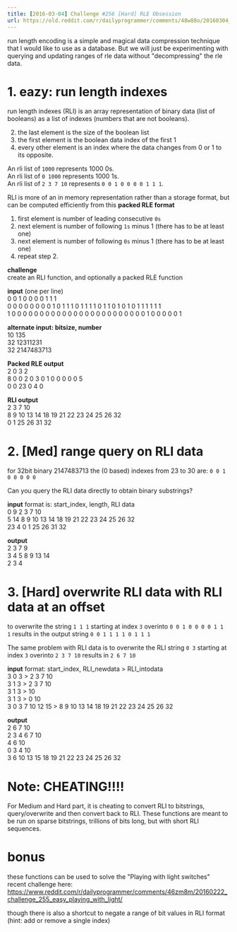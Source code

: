 ```yaml
---
title: [2016-03-04] Challenge #256 [Hard] RLE Obsession
url: https://old.reddit.com/r/dailyprogrammer/comments/48w88o/20160304_challenge_256_hard_rle_obsession/
---
```


run length encoding is a simple and magical data compression technique that I would like to use as a database.  But we will just be experimenting with querying and updating ranges of rle data without "decompressing" the rle data.

# 1. eazy: run length indexes
run length indexes (RLI) is an array representation of binary data (list of booleans) as a list of indexes (numbers that are not booleans).

2. the last element is the size of the boolean list
1. the first element is the boolean data index of the first 1 
3. every other element is an index where the data changes from 0 or 1 to its opposite.

An rli list of `1000` represents 1000 0s.  
An rli list of `0 1000` represents 1000 1s.  
An rli list of `2 3 7 10` represents `0 0 1 0 0 0 0 1 1 1`. 

RLI is more of an in memory representation rather than a storage format, but can be computed efficiently from this **packed RLE format**

1. first element is number of leading consecutive `0s`
2. next element is number of following `1s` minus 1 (there has to be at least one)
3. next element is number of following `0s` minus 1 (there has to be at least one)
4. repeat step 2.

**challenge**   
create an RLI function, and optionally a packed RLE function

**input**  (one per line)  
0 0 1 0 0 0 0 1 1 1  
0 0 0 0 0 0 0 0 1 0 1 1 1 0 1 1 1 1 0 1 1 0 1 0 1 0 1 1 1 1 1 1   
1 0 0 0 0 0 0 0 0 0 0 0 0 0 0 0 0 0 0 0 0 0 0 0 0 1 0 0 0 0 0 1

**alternate input: bitsize, number**  
10 135  
32 12311231  
32 2147483713

**Packed RLE output**  
2 0 3 2  
8 0 0 2 0 3 0 1 0 0 0 0 0 5  
0 0 23 0 4 0

**RLI output**  
2 3 7 10  
8 9 10 13 14 18 19 21 22 23 24 25 26 32  
0 1 25 26 31 32

# 2. [Med] range query on RLI data

for 32bit binary 2147483713 the (0 based) indexes from 23 to 30 are: `0 0 1 0 0 0 0 0`

Can you query the RLI data directly to obtain binary substrings?

**input** format is:  start_index, length, RLI data  
0 9 2 3 7 10  
5 14 8 9 10 13 14 18 19 21 22 23 24 25 26 32  
23 4 0 1 25 26 31 32

**output**  
2 3 7 9   
3 4 5 8 9 13 14  
2 3 4

# 3. [Hard] overwrite RLI data with RLI data at an offset

to overwrite the string `1 1 1` starting at index `3` overinto `0 0 1 0 0 0 0 1 1 1` results in the output string `0 0 1 1 1 1 0 1 1 1`

The same problem with RLI data is to overwrite the RLI string `0 3` starting at index `3` overinto `2 3 7 10` results in `2 6 7 10`

**input** format: start_index, RLI_newdata > RLI_intodata  
3 0 3 > 2 3 7 10  
3 1 3 > 2 3 7 10  
3 1 3 > 10  
3 1 3 > 0 10  
3 0 3 7 10 12 15 > 8 9 10 13 14 18 19 21 22 23 24 25 26 32

**output**  
2 6 7 10  
2 3 4 6 7 10  
4 6 10  
0 3 4 10  
3 6 10 13 15 18 19 21 22 23 24 25 26 32

# Note: CHEATING!!!!
For Medium and Hard part, it is cheating to convert RLI to bitstrings, query/overwrite and then convert back to RLI.  These functions are meant to be run on sparse bitstrings, trillions of bits long, but with short RLI sequences.

# bonus
these functions can be used to solve the "Playing with light switches" recent challenge here: https://www.reddit.com/r/dailyprogrammer/comments/46zm8m/20160222_challenge_255_easy_playing_with_light/

though there is also a shortcut to negate a range of bit values in RLI format (hint: add or remove a single index)